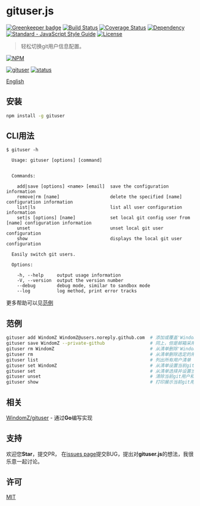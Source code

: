 # gituser.js

[![Greenkeeper badge](https://badges.greenkeeper.io/WindomZ/gituser.js.svg)](https://greenkeeper.io/)
[![Build Status](https://travis-ci.org/WindomZ/gituser.js.svg?branch=master)](https://travis-ci.org/WindomZ/gituser.js)
[![Coverage Status](https://coveralls.io/repos/github/WindomZ/gituser.js/badge.svg?branch=master)](https://coveralls.io/github/WindomZ/gituser.js?branch=master)
[![Dependency](https://david-dm.org/WindomZ/gituser.js.svg)](https://david-dm.org/WindomZ/gituser.js)
[![Standard - JavaScript Style Guide](https://img.shields.io/badge/code_style-standard-brightgreen.svg)](https://standardjs.com/)
[![License](https://img.shields.io/badge/license-MIT-green.svg)](https://opensource.org/licenses/MIT)

> 轻松切换git用户信息配置。

[![NPM](https://nodei.co/npm/gituser.png)](https://nodei.co/npm/gituser/)

[![gituser](https://img.shields.io/npm/v/gituser.svg)](https://www.npmjs.com/package/gituser)
[![status](https://img.shields.io/badge/status-stable-green.svg)](https://www.npmjs.com/package/gituser)

[English](https://github.com/WindomZ/gituser.js/blob/master/README.md#readme)

## 安装

```bash
npm install -g gituser
```

## CLI用法

```
$ gituser -h

  Usage: gituser [options] [command]


  Commands:

    add|save [options] <name> [email]  save the configuration information
    remove|rm [name]                   delete the specified [name] configuration information
    list|ls                            list all user configuration information
    set|s [options] [name]             set local git config user from [name] configuration information
    unset                              unset local git user configuration
    show                               displays the local git user configuration

  Easily switch git users.

  Options:

    -h, --help     output usage information
    -V, --version  output the version number
    --debug        debug mode, similar to sandbox mode
    --log          log method, print error tracks
```

更多帮助可以见[范例](#范例)

## 范例

```bash
gituser add WindomZ WindomZ@users.noreply.github.com  # 添加或覆盖'WindomZ'到清单
gituser save WindomZ --private-github                 # 同上，但是邮箱采用GitHub的私密邮箱地址
gituser rm WindomZ                                    # 从清单删除'WindomZ'
gituser rm                                            # 从清单删除选定的用户
gituser list                                          # 列出所有用户清单
gituser set WindomZ                                   # 从清单设置当前git用户和邮箱
gituser set                                           # 从清单选择并设置当前git用户和邮箱
gituser unset                                         # 清除当前git用户和邮箱
gituser show                                          # 打印展示当前git用户和邮箱
```

## 相关

[WindomZ/gituser](https://github.com/WindomZ/gituser) - 通过**Go**编写实现

## 支持

欢迎您**Star**，提交PR，
在[issues page](https://github.com/WindomZ/gituser.js/issues)提交BUG，提出对**gituser.js**的想法，我很乐意一起讨论。

## 许可

[MIT](https://github.com/WindomZ/gituser.js/blob/master/LICENSE)
